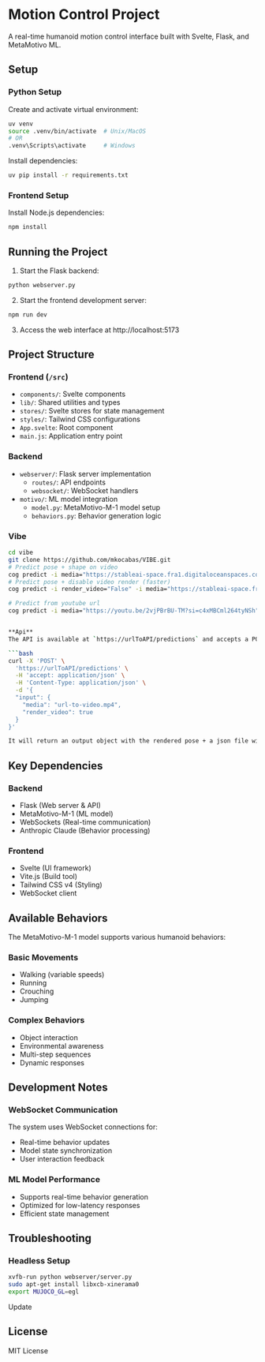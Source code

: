 # Motion Control Project

A real-time humanoid motion control interface built with Svelte, Flask, and MetaMotivo ML.

## Setup

### Python Setup
Create and activate virtual environment:
```bash
uv venv
source .venv/bin/activate  # Unix/MacOS
# OR
.venv\Scripts\activate     # Windows
```

Install dependencies:
```bash
uv pip install -r requirements.txt
```

### Frontend Setup
Install Node.js dependencies:
```bash
npm install
```

## Running the Project

1. Start the Flask backend:
```bash
python webserver.py
```

2. Start the frontend development server:
```bash
npm run dev
```

3. Access the web interface at http://localhost:5173

## Project Structure

### Frontend (`/src`)
- `components/`: Svelte components
- `lib/`: Shared utilities and types
- `stores/`: Svelte stores for state management
- `styles/`: Tailwind CSS configurations
- `App.svelte`: Root component
- `main.js`: Application entry point

### Backend
- `webserver/`: Flask server implementation
  - `routes/`: API endpoints
  - `websocket/`: WebSocket handlers
- `motivo/`: ML model integration
  - `model.py`: MetaMotivo-M-1 model setup
  - `behaviors.py`: Behavior generation logic

### Vibe 



```bash
cd vibe
git clone https://github.com/mkocabas/VIBE.git
# Predict pose + shape on video
cog predict -i media="https://stableai-space.fra1.digitaloceanspaces.com/screen-club/sample_video.mp4"
# Predict pose + disable video render (faster)
cog predict -i render_video="False" -i media="https://stableai-space.fra1.digitaloceanspaces.com/screen-club/sample_video.mp4"

# Predict from youtube url
cog predict -i media="https://youtu.be/2vjPBrBU-TM?si=c4xMBCml264tyNSh"


**Api**
The API is available at `https://urlToAPI/predictions` and accepts a POST request with the following parameters:

```bash
curl -X 'POST' \
  'https://urlToAPI/predictions' \
  -H 'accept: application/json' \
  -H 'Content-Type: application/json' \
  -d '{
  "input": {
    "media": "url-to-video.mp4",
    "render_video": true
  }
}'

It will return an output object with the rendered pose + a json file with the pose data.

```


## Key Dependencies

### Backend
- Flask (Web server & API)
- MetaMotivo-M-1 (ML model)
- WebSockets (Real-time communication)
- Anthropic Claude (Behavior processing)

### Frontend
- Svelte (UI framework)
- Vite.js (Build tool)
- Tailwind CSS v4 (Styling)
- WebSocket client

## Available Behaviors

The MetaMotivo-M-1 model supports various humanoid behaviors:

### Basic Movements
- Walking (variable speeds)
- Running
- Crouching
- Jumping

### Complex Behaviors
- Object interaction
- Environmental awareness
- Multi-step sequences
- Dynamic responses

## Development Notes

### WebSocket Communication
The system uses WebSocket connections for:
- Real-time behavior updates
- Model state synchronization
- User interaction feedback

### ML Model Performance
- Supports real-time behavior generation
- Optimized for low-latency responses
- Efficient state management

## Troubleshooting

### Headless Setup
```bash
xvfb-run python webserver/server.py
sudo apt-get install libxcb-xinerama0
export MUJOCO_GL=egl
```

Update

## License

MIT License



